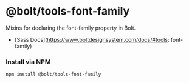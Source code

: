 # @bolt/tools-font-family

Mixins for declaring the font-family property in Bolt.

- [Sass Docs](https://www.boltdesignsystem.com/docs/#tools: font-family)

### Install via NPM

```
npm install @bolt/tools-font-family
```
